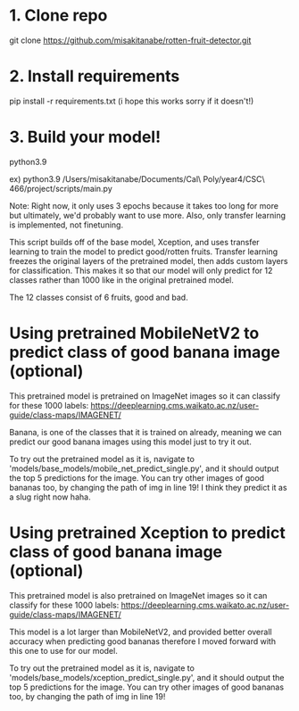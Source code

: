 # 1. Clone repo
git clone https://github.com/misakitanabe/rotten-fruit-detector.git

# 2. Install requirements
pip install -r requirements.txt
(i hope this works sorry if it doesn't!)

# 3. Build your model!
python3.9 <full path to main.py>

  ex) python3.9 /Users/misakitanabe/Documents/Cal\ Poly/year4/CSC\ 466/project/scripts/main.py

Note: Right now, it only uses 3 epochs because it takes too long for more but ultimately, we'd 
      probably want to use more. Also, only transfer learning is implemented, not finetuning. 

This script builds off of the base model, Xception, and uses transfer learning to train the model
to predict good/rotten fruits. Transfer learning freezes the original layers of the pretrained 
model, then adds custom layers for classification. This makes it so that our model will only predict
for 12 classes rather than 1000 like in the original pretrained model.

The 12 classes consist of 6 fruits, good and bad. 

# Using pretrained MobileNetV2 to predict class of good banana image (optional)
This pretrained model is pretrained on ImageNet images so it can classify for these 1000 labels:
https://deeplearning.cms.waikato.ac.nz/user-guide/class-maps/IMAGENET/

Banana, is one of the classes that it is trained on already, meaning we can predict our good banana
images using this model just to try it out.

To try out the pretrained model as it is, navigate to 'models/base_models/mobile_net_predict_single.py',
and it should output the top 5 predictions for the image. You can try other images of good bananas too,
by changing the path of img in line 19! I think they predict it as a slug right now haha.

# Using pretrained Xception to predict class of good banana image (optional)
This pretrained model is also pretrained on ImageNet images so it can classify for these 1000 labels:
https://deeplearning.cms.waikato.ac.nz/user-guide/class-maps/IMAGENET/

This model is a lot larger than MobileNetV2, and provided better overall accuracy when predicting 
good bananas therefore I moved forward with this one to use for our model.

To try out the pretrained model as it is, navigate to 'models/base_models/xception_predict_single.py',
and it should output the top 5 predictions for the image. You can try other images of good bananas too,
by changing the path of img in line 19! 
